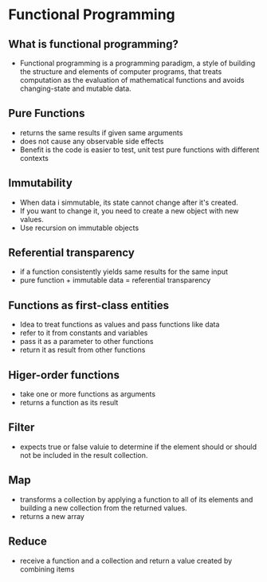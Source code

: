 # Functional Programming

## What is functional programming?
  - Functional programming is a programming paradigm, a style of building the structure and elements of computer programs, 
    that treats computation as the evaluation of mathematical functions and avoids changing-state and mutable data.
    
## Pure Functions
  - returns the same results if given same arguments
  - does not cause any observable side effects
  - Benefit is the code is easier to test, unit test pure functions with different contexts

## Immutability
  - When data i simmutable, its state cannot change after it's created.
  - If you want to change it, you need to create a new object with new values.
  - Use recursion on immutable objects

## Referential transparency
  - if a function consistently yields same results for the same input
  - pure function + immutable data = referential transparency

## Functions as first-class entities
  - Idea to treat functions as values and pass functions like data
  - refer to it from constants and variables
  - pass it as a parameter to other functions
  - return it as result from other functions

## Higer-order functions
  - take one or more functions as arguments
  - returns a function as its result

## Filter
  - expects true or false valuie to determine if the element should or should not be included in the result collection.
  
## Map
  - transforms a collection by applying a function to all of its elements and building a new collection from the returned values.
  - returns a new array
  
## Reduce
  - receive a function and a collection and return a value created by combining items
  
  
